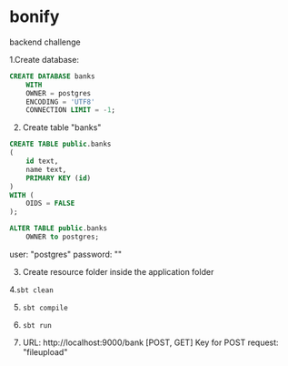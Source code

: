# bonify
backend challenge

1.Create database:

```sql
CREATE DATABASE banks
    WITH 
    OWNER = postgres
    ENCODING = 'UTF8'
    CONNECTION LIMIT = -1;
 ```

2. Create table "banks"

```sql
CREATE TABLE public.banks
(
    id text,
    name text,
    PRIMARY KEY (id)
)
WITH (
    OIDS = FALSE
);

ALTER TABLE public.banks
    OWNER to postgres;
```

user: "postgres"
password: ""

3. Create resource folder inside the application folder

4.```sbt clean ```

5.  ```sbt compile ```

6.  ```sbt run ```

7. URL: http://localhost:9000/bank [POST, GET]
   Key for POST request: "fileupload" 
